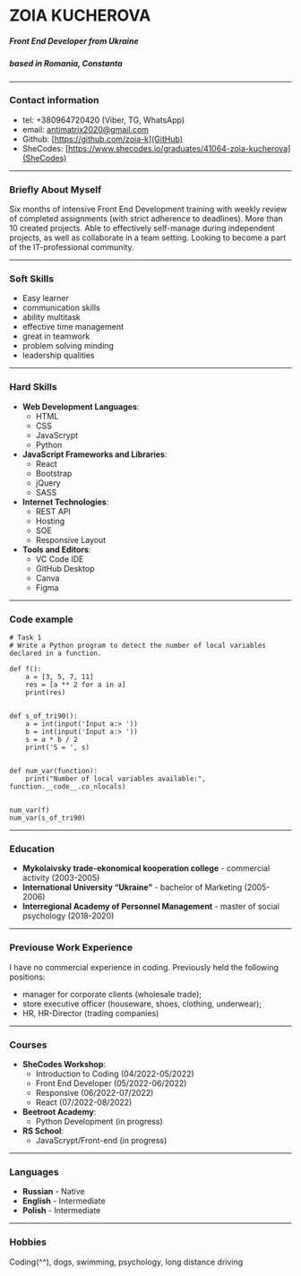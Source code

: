 # ZOIA KUCHEROVA

##### Front End Developer from Ukraine

##### based in Romania, Constanta

---

### Contact information

- tel: +380964720420 (Viber, TG, WhatsApp)
- email: antimatrix2020@gmail.com
- Github: [https://github.com/zoia-k](GitHub)
- SheCodes: [https://www.shecodes.io/graduates/41064-zoia-kucherova](SheCodes)

---

### Briefly About Myself

Six months of intensive Front End Development training with weekly review of completed assignments (with strict adherence to deadlines).
More than 10 created projects. Able to effectively self-manage during independent projects, as well as collaborate in a team setting. Looking to become a part of the IT-professional community.

---

### Soft Skills

- Easy learner
- communication skills
- ability multitask
- effective time management
- great in teamwork
- problem solving minding
- leadership qualities

---

### Hard Skills

- **Web Development Languages**:
  - HTML
  - CSS
  - JavaScrypt
  - Python
- **JavaScript Frameworks and Libraries**:
  - React
  - Bootstrap
  - jQuery
  - SASS
- **Internet Technologies**:
  - REST API
  - Hosting
  - SOE
  - Responsive Layout
- **Tools and Editors**:
  - VC Code IDE
  - GitHub Desktop
  - Canva
  - Figma

---

### Code example

```
# Task 1
# Write a Python program to detect the number of local variables declared in a function.

def f():
    a = [3, 5, 7, 11]
    res = [a ** 2 for a in a]
    print(res)


def s_of_tri90():
    a = int(input('Input a:> '))
    b = int(input('Input a:> '))
    s = a * b / 2
    print('S = ', s)


def num_var(function):
    print("Number of local variables available:", function.__code__.co_nlocals)


num_var(f)
num_var(s_of_tri90)
```

---

### Education

- **Mykolaivsky trade-ekonomical kooperation college** - commercial activity (2003-2005)
- **International University “Ukraine”** - bachelor of Marketing (2005-2006)
- **Interregional Academy of Personnel Management** - master of social psychology (2018-2020)

---

### Previouse Work Experience

I have no commercial experience in coding. Previously held the following positions:

- manager for corporate clients (wholesale trade);
- store executive officer (houseware, shoes, clothing, underwear);
- HR, HR-Director (trading companies)

---

### Courses

- **SheCodes Workshop**:
  - Introduction to Coding (04/2022-05/2022)
  - Front End Developer (05/2022-06/2022)
  - Responsive (06/2022-07/2022)
  - React (07/2022-08/2022)
- **Beetroot Academy**:
  - Python Development (in progress)
- **RS School**:
  - JavaScrypt/Front-end (in progress)

---

### Languages

- **Russian** - Native
- **English** - Intermediate
- **Polish** - Intermediate

---

### Hobbies

Coding(^^), dogs, swimming, psychology, long distance driving
